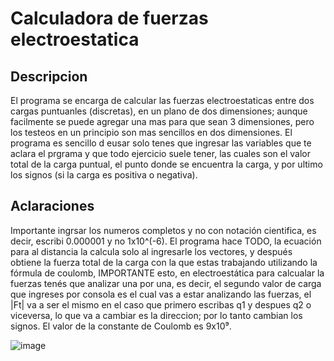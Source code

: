 # Calculadora de fuerzas electroestatica
## Descripcion
El programa se encarga de calcular las fuerzas electroestaticas entre dos cargas puntuanles (discretas), en un plano de dos dimensiones; 
aunque facilmente se puede agregar una mas para que sean 3 dimensiones, pero los testeos en un principio son mas sencillos en dos dimensiones.
El programa es sencillo d eusar solo tenes que ingresar las variables que te aclara el prgrama y que todo ejercicio suele tener, las cuales son el valor total de la carga puntual,
el punto donde se encuentra la carga, y por ultimo los signos (si la carga es positiva o negativa).

## Aclaraciones
Importante ingrsar los numeros completos y no con notación cientifica, es decir, escribi 0.000001 y no 1x10^(-6). El programa hace TODO, la ecuación para al distancia la calcula solo
al ingresarle los vectores, y después obtiene la fuerza total de la carga con la que estas trabajando utilizando la fórmula de coulomb, IMPORTANTE esto, en electroestática para calcualar
la fuerzas tenés que analizar una por una, es decir, el segundo valor de carga que ingreses por consola es el cual vas a estar analizando las fuerzas, el |Ft| va a ser el mismo en el caso que primero escribas q1 y despues q2 o viceversa, lo que va a cambiar es la direccion; por lo tanto cambian los signos. El valor de la constante de Coulomb es 9x10⁹.

![image](https://github.com/user-attachments/assets/beada828-96a2-4307-ba86-d2bdf01bab08)
